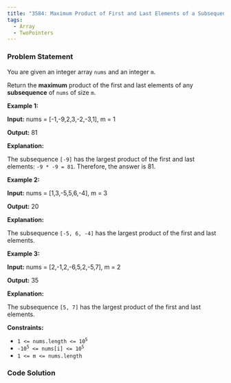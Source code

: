 ```yaml
---
title: "3584: Maximum Product of First and Last Elements of a Subsequence"
tags:
  - Array
  - TwoPointers
---
```

### Problem Statement

<p>You are given an integer array <code>nums</code> and an integer <code>m</code>.</p>

<p>Return the <strong>maximum</strong> product of the first and last elements of any <strong><span data-keyword="subsequence-array">subsequence</span></strong> of <code>nums</code> of size <code>m</code>.</p>


<p><strong class="example">Example 1:</strong></p>

<div class="example-block">
<p><strong>Input:</strong> <span class="example-io">nums = [-1,-9,2,3,-2,-3,1], m = 1</span></p>

<p><strong>Output:</strong> <span class="example-io">81</span></p>

<p><strong>Explanation:</strong></p>

<p>The subsequence <code>[-9]</code> has the largest product of the first and last elements: <code>-9 * -9 = 81</code>. Therefore, the answer is 81.</p>
</div>

<p><strong class="example">Example 2:</strong></p>

<div class="example-block">
<p><strong>Input:</strong> <span class="example-io">nums = [1,3,-5,5,6,-4], m = 3</span></p>

<p><strong>Output:</strong> <span class="example-io">20</span></p>

<p><strong>Explanation:</strong></p>

<p>The subsequence <code>[-5, 6, -4]</code> has the largest product of the first and last elements.</p>
</div>

<p><strong class="example">Example 3:</strong></p>

<div class="example-block">
<p><strong>Input:</strong> <span class="example-io">nums = [2,-1,2,-6,5,2,-5,7], m = 2</span></p>

<p><strong>Output:</strong> <span class="example-io">35</span></p>

<p><strong>Explanation:</strong></p>

<p>The subsequence <code>[5, 7]</code> has the largest product of the first and last elements.</p>
</div>


<p><strong>Constraints:</strong></p>

<ul>
	<li><code>1 &lt;= nums.length &lt;= 10<sup>5</sup></code></li>
	<li><code>-10<sup>5</sup> &lt;= nums[i] &lt;= 10<sup>5</sup></code></li>
	<li><code>1 &lt;= m &lt;= nums.length</code></li>
</ul>


### Code Solution

```python

```
